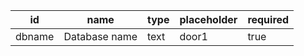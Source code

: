 id         |name           |type     |placeholder |required|
-----------|---------------|---------|------------|--------|
dbname     |Database name  |text     |door1       |true    |